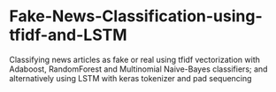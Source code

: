 # Fake-News-Classification-using-tfidf-and-LSTM
Classifying news articles as fake or real using tfidf vectorization with Adaboost, RandomForest and Multinomial Naive-Bayes classifiers; and alternatively using LSTM with keras tokenizer and pad sequencing
